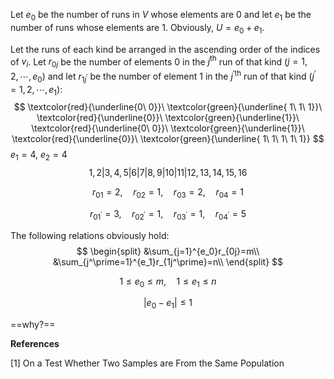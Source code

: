 Let $e_0$ be the number of runs in $V$ whose elements are $0$ and let $e_1$ be the number of runs whose elements are $1$. Obviously, $U=e_0+e_1$.

Let the runs of each kind be arranged in the ascending order of the indices of $v_i$. Let $r_{0j}$ be the number of elements $0$ in the $j^{\text{th}}$ run of that kind ($j=1,2,\cdots,e_0$) and let $r_{1j^{\prime}}$ be the number of element $1$ in the $j^{\prime \text{th}}$ run of that kind $(j^{\prime}=1,2,\cdots,e_1)$:
$$
\textcolor{red}{\underline{0\ 0}}\ 
\textcolor{green}{\underline{ 1\ 1\ 1}}\ 
\textcolor{red}{\underline{0}}\ 
\textcolor{green}{\underline{1}}\ 
\textcolor{red}{\underline{0\ 0}}\ 
\textcolor{green}{\underline{1}}\ 
\textcolor{red}{\underline{0}}\ 
\textcolor{green}{\underline{ 1\ 1\ 1\ 1\ 1}}
$$
$e_1=4$, $e_2=4$
$$
1,2\vert
3,4,5\vert
6\vert
7\vert
8,9\vert
10\vert
11\vert
12,13,14,15,16
$$

$$
r_{01}=2,\quad r_{02}=1,\quad r_{03}=2,\quad r_{04}=1
$$

$$
r_{01^\prime}=3,\quad r_{02^\prime}=1,\quad r_{03^\prime}=1,\quad r_{04^\prime}=5
$$

The following relations obviously hold:
$$
\begin{split}
&\sum_{j=1}^{e_0}r_{0j}=m\\
&\sum_{j^\prime=1}^{e_1}r_{1j^\prime}=n\\
\end{split}
$$

$$
1\le e_0\le m,\quad1\le e_1\le n
$$

$$
\vert e_0-e_1\vert\le1
$$

==why?==

**References**

[1] On a Test Whether Two Samples are From the Same Population